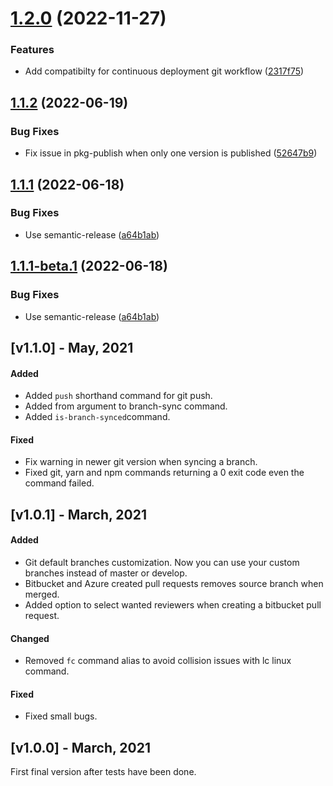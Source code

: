 # [1.2.0](https://github.com/sergiogc9/fox-awesome-cli/compare/v1.1.2...v1.2.0) (2022-11-27)

### Features

- Add compatibilty for continuous deployment git workflow ([2317f75](https://github.com/sergiogc9/fox-awesome-cli/commit/2317f75085bf22c4d456f04d0ae533caff015a4c))

## [1.1.2](https://github.com/sergiogc9/fox-awesome-cli/compare/v1.1.1...v1.1.2) (2022-06-19)

### Bug Fixes

- Fix issue in pkg-publish when only one version is published ([52647b9](https://github.com/sergiogc9/fox-awesome-cli/commit/52647b923e0d63b30e5e8f860f6d8b57ea2e85fa))

## [1.1.1](https://github.com/sergiogc9/fox-awesome-cli/compare/v1.1.0...v1.1.1) (2022-06-18)

### Bug Fixes

- Use semantic-release ([a64b1ab](https://github.com/sergiogc9/fox-awesome-cli/commit/a64b1ab5898fa12ce31899e80ea18236a85540c4))

## [1.1.1-beta.1](https://github.com/sergiogc9/fox-awesome-cli/compare/v1.1.0...v1.1.1-beta.1) (2022-06-18)

### Bug Fixes

- Use semantic-release ([a64b1ab](https://github.com/sergiogc9/fox-awesome-cli/commit/a64b1ab5898fa12ce31899e80ea18236a85540c4))

## [v1.1.0] - May, 2021

#### Added

- Added `push` shorthand command for git push.
- Added from argument to branch-sync command.
- Added `is-branch-synced`command.

#### Fixed

- Fix warning in newer git version when syncing a branch.
- Fixed git, yarn and npm commands returning a 0 exit code even the command failed.

## [v1.0.1] - March, 2021

#### Added

- Git default branches customization. Now you can use your custom branches instead of master or develop.
- Bitbucket and Azure created pull requests removes source branch when merged.
- Added option to select wanted reviewers when creating a bitbucket pull request.

#### Changed

- Removed `fc` command alias to avoid collision issues with lc linux command.

#### Fixed

- Fixed small bugs.

## [v1.0.0] - March, 2021

First final version after tests have been done.
